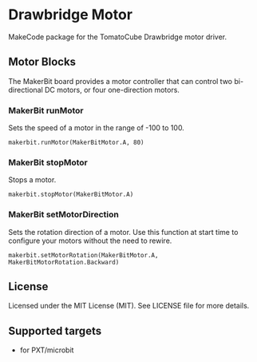 # Drawbridge Motor

MakeCode package for the TomatoCube Drawbridge motor driver.


## Motor Blocks

The MakerBit board provides a motor controller that can control two bi-directional DC motors, or four one-direction motors.

### MakerBit runMotor

Sets the speed of a motor in the range of -100 to 100.

```sig
makerbit.runMotor(MakerBitMotor.A, 80)
```

### MakerBit stopMotor

Stops a motor.

```sig
makerbit.stopMotor(MakerBitMotor.A)
```

### MakerBit setMotorDirection

Sets the rotation direction of a motor. Use this function at start time to configure your motors without the need to rewire.

```sig
makerbit.setMotorRotation(MakerBitMotor.A, MakerBitMotorRotation.Backward)
```

## License

Licensed under the MIT License (MIT). See LICENSE file for more details.

## Supported targets

- for PXT/microbit
